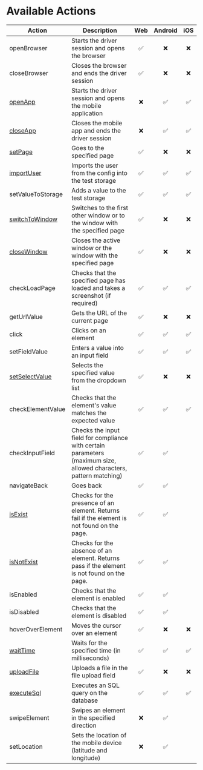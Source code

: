 # Available Actions

| Action                                        | Description                                                                                                        | Web | Android | iOS |
|-----------------------------------------------|--------------------------------------------------------------------------------------------------------------------|:---:|:-------:|:---:|
| openBrowser                                   | Starts the driver session and opens the browser                                                                    |  ✅  |    ❌    |  ❌  |
| closeBrowser                                  | Closes the browser and ends the driver session                                                                     |  ✅  |    ❌    |  ❌  |
| [openApp](actions/open_app.md)                | Starts the driver session and opens the mobile application                                                         |  ❌  |    ✅    |  ✅  |
| [closeApp](actions/close_app.md)              | Closes the mobile app and ends the driver session                                                                  |  ❌  |    ✅    |  ✅  |
| [setPage](actions/set_page.md)                | Goes to the specified page                                                                                         |  ✅  |    ❌    |  ❌  |
| [importUser](actions/import_user.md)          | Imports the user from the config into the test storage                                                             |  ✅  |    ✅    |  ✅  |
| setValueToStorage                             | Adds a value to the test storage                                                                                   |  ✅  |    ✅    |  ✅  |
| [switchToWindow](actions/switch_to_window.md) | Switches to the first other window or to the window with the specified page                                        |  ✅  |    ❌    |  ❌  |
| [closeWindow](actions/close_window.md)        | Closes the active window or the window with the specified page                                                     |  ✅  |    ❌    |  ❌  |
| checkLoadPage                                 | Checks that the specified page has loaded and takes a screenshot (if required)                                     |  ✅  |    ✅    |  ✅  |
| getUrlValue                                   | Gets the URL of the current page                                                                                   |  ✅  |    ❌    |  ❌  |
| click                                         | Clicks on an element                                                                                               |  ✅  |    ✅    |  ✅  |
| setFieldValue                                 | Enters a value into an input field                                                                                 |  ✅  |    ✅    |  ✅  |
| [setSelectValue](actions/set_select_value.md) | Selects the specified value from the dropdown list                                                                 |  ✅  |    ❌    |  ❌  |
| checkElementValue                             | Checks that the element's value matches the expected value                                                         |  ✅  |    ✅    |  ✅  |
| checkInputField                               | Checks the input field for compliance with certain parameters (maximum size, allowed characters, pattern matching) |  ✅  |    ✅    |     |
| navigateBack                                  | Goes back                                                                                                          |  ✅  |    ✅    |     |
| [isExist](actions/is_exist.md)                | Checks for the presence of an element. Returns fail if the element is not found on the page.                       |  ✅  |    ✅    |     |
| [isNotExist](actions/is_not_exist.md)         | Checks for the absence of an element. Returns pass if the element is not found on the page.                        |  ✅  |    ✅    |     |
| isEnabled                                     | Checks that the element is enabled                                                                                 |  ✅  |    ✅    |     |
| isDisabled                                    | Checks that the element is disabled                                                                                |  ✅  |    ✅    |     |
| hoverOverElement                              | Moves the cursor over an element                                                                                   |  ✅  |    ❌    |  ❌  |
| [waitTime](actions/wait_time.md)              | Waits for the specified time (in milliseconds)                                                                     |  ✅  |    ✅    |  ✅  |
| [uploadFile](actions/upload_file.md)          | Uploads a file in the file upload field                                                                            |  ✅  |    ❌    |  ❌  |
| [executeSql](actions/execute_sql.md)          | Executes an SQL query on the database                                                                              |  ✅  |    ✅    |  ✅  |
| swipeElement                                  | Swipes an element in the specified direction                                                                       |  ❌  |    ✅    |     |
| setLocation                                   | Sets the location of the mobile device (latitude and longitude)                                                    |  ❌  |    ✅    |     |